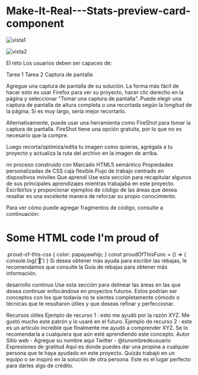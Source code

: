 # Make-It-Real---Stats-preview-card-component

![vista1](https://user-images.githubusercontent.com/115027137/195466339-7622f2ed-f378-4719-84c3-3c61f47c866a.png)

![vista2](https://user-images.githubusercontent.com/115027137/195466485-de86a727-3dc7-44fb-bc0f-fea785b6d156.png)

El reto
Los usuarios deben ser capaces de:

Tarea 1
Tarea 2
Captura de pantalla


Agregue una captura de pantalla de su solución. La forma más fácil de hacer esto es usar Firefox para ver su proyecto, hacer clic derecho en la página y seleccionar "Tomar una captura de pantalla". Puede elegir una captura de pantalla de altura completa o una recortada según la longitud de la página. Si es muy largo, sería mejor recortarlo.

Alternativamente, puede usar una herramienta como FireShot para tomar la captura de pantalla. FireShot tiene una opción gratuita, por lo que no es necesario que la compre.

Luego recorta/optimiza/edita tu imagen como quieras, agrégala a tu proyecto y actualiza la ruta del archivo en la imagen de arriba.

mi proceso
construido con
Marcado HTML5 semántico
Propiedades personalizadas de CSS
caja flexible
Flujo de trabajo centrado en dispositivos móviles
Que aprendí
Use esta sección para recapitular algunos de sus principales aprendizajes mientras trabajaba en este proyecto. Escribirlos y proporcionar ejemplos de código de las áreas que desea resaltar es una excelente manera de reforzar su propio conocimiento.

Para ver cómo puede agregar fragmentos de código, consulte a continuación:

<h1>Some HTML code I'm proud of</h1>
.proud-of-this-css {
  color: papayawhip;
}
const proudOfThisFunc = () => {
  console.log('🎉')
}
Si desea obtener más ayuda para escribir las rebajas, le recomendamos que consulte la Guía de rebajas para obtener más información.

desarrollo continuo
Use esta sección para delinear las áreas en las que desea continuar enfocándose en proyectos futuros. Estos podrían ser conceptos con los que todavía no te sientes completamente cómodo o técnicas que te resultaron útiles y que deseas refinar y perfeccionar.

Recursos útiles
Ejemplo de recurso 1 : esto me ayudó por la razón XYZ. Me gustó mucho este patrón y lo usaré en el futuro.
Ejemplo de recurso 2 : este es un artículo increíble que finalmente me ayudó a comprender XYZ. Se lo recomendaría a cualquiera que aún esté aprendiendo este concepto.
Autor
Sitio web - Agregue su nombre aquí
Twitter - @tunombredeusuario
Expresiones de gratitud
Aquí es donde puedes dar una propina a cualquier persona que te haya ayudado en este proyecto. Quizás trabajó en un equipo o se inspiró en la solución de otra persona. Este es el lugar perfecto para darles algo de crédito.
